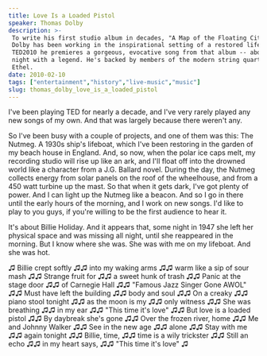 ```yaml
---
title: Love Is a Loaded Pistol
speaker: Thomas Dolby
description: >-
 To write his first studio album in decades, "A Map of the Floating City," Thomas
 Dolby has been working in the inspirational setting of a restored lifeboat. At
 TED2010 he premieres a gorgeous, evocative song from that album -- about one
 night with a legend. He's backed by members of the modern string quartet
 Ethel.
date: 2010-02-10
tags: ["entertainment","history","live-music","music"]
slug: thomas_dolby_love_is_a_loaded_pistol
---
```


I've been playing TED for nearly a decade, and I've very rarely played any new songs of my
own. And that was largely because there weren't any.

So I've been busy with a couple of projects, and one of them was this: The Nutmeg. A 1930s
ship's lifeboat, which I've been restoring in the garden of my beach house in England.
And, so now, when the polar ice caps melt, my recording studio will rise up like an ark,
and I'll float off into the drowned world like a character from a J.G. Ballard novel.
During the day, the Nutmeg collects energy from solar panels on the roof of the
wheelhouse, and from a 450 watt turbine up the mast. So that when it gets dark, I've got
plenty of power. And I can light up the Nutmeg like a beacon. And so I go in there until
the early hours of the morning, and I work on new songs. I'd like to play to you guys, if
you're willing to be the first audience to hear it.

It's about Billie Holiday. And it appears that, some night in 1947 she left her physical
space and was missing all night, until she reappeared in the morning. But I know where she
was. She was with me on my lifeboat. And she was hot.

♫ Billie crept softly ♫♫ into my waking arms ♫♫ warm like a sip of sour mash ♫♫ Strange
fruit for ♫♫ a sweet hunk of trash ♫♫ Panic at the stage door ♫♫ of Carnegie Hall ♫♫
"Famous Jazz Singer Gone AWOL" ♫♫ Must have left the building ♫♫ body and soul ♫♫ On a
creaky ♫♫ piano stool tonight ♫♫ as the moon is my ♫♫ only witness ♫♫ She was breathing ♫♫
in my ear ♫♫ "This time it's love" ♫♫ But love is a loaded pistol ♫♫ By daybreak she's
gone ♫♫ Over the frozen river, home ♫♫ Me and Johnny Walker ♫♫ See in the new age ♫♫ alone
♫♫ Stay with me ♫♫ again tonight ♫♫ Billie, time, ♫♫ time is a wily trickster ♫♫ Still an
echo ♫♫ in my heart says, ♫♫ "This time it's love" ♫

<!--
ad_duration=3.33
comment_count=66
event="TED2010"
external_start_time=0
intro_duration=11.82
is_subtitle_required="False"
is_talk_featured="True"
language="en"
language_swap="False"
native_language="en"
number_of_related_talks=6
number_of_speakers=2
number_of_subtitled_videos=26
number_of_tags=4
number_of_talk_download_languages=29
number_of_talk_more_resources=0
number_of_talk_recommendations=0
number_of_talks_take_actions=0
post_ad_duration=0.83
published_timestamp="2010-05-07 07:19:00"
recording_date="2010-02-10"
speaker_description="Electronic music pioneer"
speaker_id=107
speaker_is_published=1
speaker_name="Thomas Dolby"
talk_name="Love Is a Loaded Pistol"
talks_tags=["entertainment","history","live-music","music"]
url_audio="https://download.ted.com/talks/ThomasDolby_2010.mp3?apikey=acme-roadrunner"
url_photo_speaker="https://pe.tedcdn.com/images/ted/87_254x191.jpg"
url_photo_talk="https://pe.tedcdn.com/images/ted/168764_800x600.jpg"
url_webpage="https://www.ted.com/talks/thomas_dolby_love_is_a_loaded_pistol"
video_type_name="TED Stage Talk"
-->